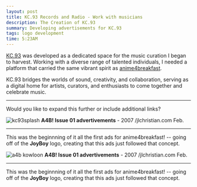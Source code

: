 ```yaml
---
layout: post
title: KC.93 Records and Radio - Work with musicians  
description: The Creation of KC.93
summary: Developing advertisements for KC.93
tags: logo development
time: 5:23AM
---
```


[KC.93](#) was developed as a dedicated space for the music curation I began to harvest. Working with a diverse range of talented individuals, I needed a platform that carried the same vibrant spirit as [anime4breakfast](#).  

KC.93 bridges the worlds of sound, creativity, and collaboration, serving as a digital home for artists, curators, and enthusiasts to come together and celebrate music.  

---  

Would you like to expand this further or include additional links?



![kc93splash](/jlchristian.com/jlchristian.comassets/jlchristian.comimg/jlchristian.comkc93splash.jpg)
**A4B! Issue 01 advertivements** - 2007 /jlchristian.com Feb.

---

This was the beginnning of it all the first ads for anime4breakfast! -- going off of the **JoyBoy** logo, creating that this ads just followed that concept.

![a4b kowloon](/jlchristian.com/jlchristian.comassets/jlchristian.comimg/jlchristian.coma4b_kowloon.png)
**A4B! Issue 01 advertivements** - 2007 /jlchristian.com Feb.

---

This was the beginnning of it all the first ads for anime4breakfast! -- going off of the **JoyBoy** logo, creating that this ads just followed that concept.

